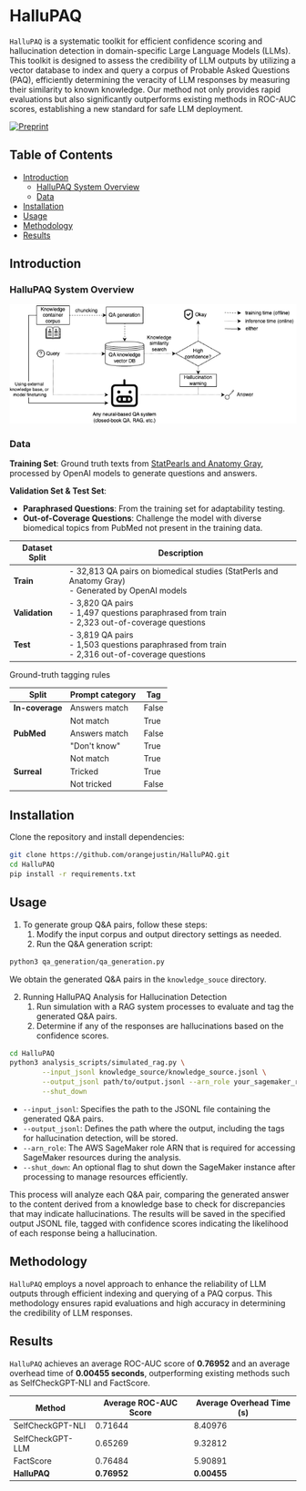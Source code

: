 # HalluPAQ

`HalluPAQ` is a systematic toolkit for efficient confidence scoring and hallucination detection in domain-specific Large Language Models (LLMs). This toolkit is designed to assess the credibility of LLM outputs by utilizing a vector database to index and query a corpus of Probable Asked Questions (PAQ), efficiently determining the veracity of LLM responses by measuring their similarity to known knowledge. Our method not only provides rapid evaluations but also significantly outperforms existing methods in ROC-AUC scores, establishing a new standard for safe LLM deployment.

[![Preprint](https://img.shields.io/badge/preprint-unavailable-brightgreen)]()

## Table of Contents

- [Introduction](#introduction)
  - [HalluPAQ System Overview](#hallupaq-system-overview)
  - [Data](#data)
- [Installation](#installation)
- [Usage](#usage)
- [Methodology](#methodology)
- [Results](#results)

## Introduction

### HalluPAQ System Overview

![HalluPAQ System](figs/HalluChekcer_diagram.png "HalluPAQ System Architecture")

### Data

**Training Set**: Ground truth texts from [StatPearls and Anatomy Gray](https://huggingface.co/MedRAG), processed by OpenAI models to generate questions and answers.

**Validation Set & Test Set**:
- **Paraphrased Questions**: From the training set for adaptability testing.
- **Out-of-Coverage Questions**: Challenge the model with diverse biomedical topics from PubMed not present in the training data.

| Dataset Split | Description                            |
|---------------|----------------------------------------|
| **Train**     | - 32,813 QA pairs on biomedical studies (StatPerls and Anatomy Gray) <br> - Generated by OpenAI models |
| **Validation**| - 3,820 QA pairs <br> - 1,497 questions paraphrased from train <br> - 2,323 out-of-coverage questions |
| **Test**      | - 3,819 QA pairs <br> - 1,503 questions paraphrased from train <br> - 2,316 out-of-coverage questions |

Ground-truth tagging rules

| Split        | Prompt category | Tag  |
|--------------|-----------------|------|
| **In-coverage** | Answers match   | False|
|              | Not match       | True |
| **PubMed**   | Answers match   | False|
|              | "Don't know"    | True |
|              | Not match       | True |
| **Surreal**  | Tricked         | True |
|              | Not tricked     | False|
## Installation

Clone the repository and install dependencies:
```bash
git clone https://github.com/orangejustin/HalluPAQ.git
cd HalluPAQ
pip install -r requirements.txt
```

## Usage

1. To generate group Q&A pairs, follow these steps:
   1. Modify the input corpus and output directory settings as needed.
   2. Run the Q&A generation script:
```bash
python3 qa_generation/qa_generation.py
```
We obtain the generated Q&A pairs in the `knowledge_souce` directory.

2. Running HalluPAQ Analysis for Hallucination Detection
   1. Run simulation with a RAG system processes to evaluate and tag the generated Q&A pairs.
   2. Determine if any of the responses are hallucinations based on the confidence scores.
```bash
cd HalluPAQ
python3 analysis_scripts/simulated_rag.py \
        --input_jsonl knowledge_source/knowledge_source.jsonl \
        --output_jsonl path/to/output.jsonl --arn_role your_sagemaker_role_arn \
        --shut_down
```

- `--input_jsonl`: Specifies the path to the JSONL file containing the generated Q&A pairs.
- `--output_jsonl`: Defines the path where the output, including the tags for hallucination detection, will be stored.
- `--arn_role`: The AWS SageMaker role ARN that is required for accessing SageMaker resources during the analysis.
- `--shut_down`: An optional flag to shut down the SageMaker instance after processing to manage resources efficiently.

This process will analyze each Q&A pair, comparing the generated answer to the content derived from a knowledge base to check for discrepancies that may indicate hallucinations. The results will be saved in the specified output JSONL file, tagged with confidence scores indicating the likelihood of each response being a hallucination.

## Methodology

`HalluPAQ` employs a novel approach to enhance the reliability of LLM outputs through efficient indexing and querying of a PAQ corpus. This methodology ensures rapid evaluations and high accuracy in determining the credibility of LLM responses.

## Results

`HalluPAQ` achieves an average ROC-AUC score of **0.76952** and an average overhead time of **0.00455 seconds**, outperforming existing methods such as SelfCheckGPT-NLI and FactScore.

| Method            | Average ROC-AUC Score | Average Overhead Time (s) |
|-------------------|-----------------------|---------------------------|
| SelfCheckGPT-NLI  | 0.71644               | 8.40976                   |
| SelfCheckGPT-LLM  | 0.65269               | 9.32812                   |
| FactScore         | 0.76484               | 5.90891                   |
| **HalluPAQ**      | **0.76952**           | **0.00455**               |


